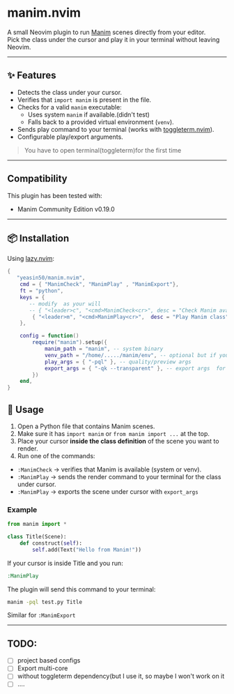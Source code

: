 # manim.nvim

A small Neovim plugin to run [Manim](https://www.manim.community/) scenes directly from your editor.  
Pick the class under the cursor and play it in your terminal without leaving Neovim.

---

## ✨ Features

- Detects the class under your cursor.
- Verifies that `import manim` is present in the file.
- Checks for a valid `manim` executable:
  - Uses system `manim` if available.(didn't test)
  - Falls back to a provided virtual environment (`venv`).
- Sends play command to your terminal (works with [toggleterm.nvim](https://github.com/akinsho/toggleterm.nvim)).
- Configurable play/export arguments.

> You have to open terminal(toggleterm)for the first time

---

## Compatibility

This plugin has been tested with:

- Manim Community Edition v0.19.0

---

## 📦 Installation

Using [lazy.nvim](https://github.com/folke/lazy.nvim):

```lua
{
   "yeasin50/manim.nvim",
    cmd = { "ManimCheck", "ManimPlay" , "ManimExport"},
    ft = "python",
    keys = {
       -- modify  as your will
       -- { "<leader>c", "<cmd>ManimCheck<cr>", desc = "Check Manim availability" },
        { "<leader>m", "<cmd>ManimPlay<cr>",  desc = "Play Manim class" },
    },

    config = function()
        require("manim").setup({
            manim_path = "manim", -- system binary
            venv_path = "/home/...../manim/env", -- optional but if you are just using environment,provide full path
            play_args = { "-pql" }, -- quality/preview args
            export_args = { "-qk --transparent" }, -- export args  for future
        })
    end,
}
```

## 🚀 Usage

1. Open a Python file that contains Manim scenes.
2. Make sure it has `import manim` or `from manim import ...` at the top.
3. Place your cursor **inside the class definition** of the scene you want to render.
4. Run one of the commands:

- `:ManimCheck` → verifies that Manim is available (system or venv).
- `:ManimPlay` → sends the render command to your terminal for the class under cursor.
- `:ManimPlay` → exports the scene under cursor with `export_args`

### Example

```python
from manim import *

class Title(Scene):
    def construct(self):
        self.add(Text("Hello from Manim!"))
```

If your cursor is inside Title and you run:

```cmd
:ManimPlay
```

The plugin will send this command to your terminal:

```bash
manim -pql test.py Title
```

Similar for `:ManimExport`

---

## TODO:

- [ ] project based configs
- [ ] Export multi-core
- [ ] without toggleterm dependency(but I use it, so maybe I won't work on it
- [ ] ....
